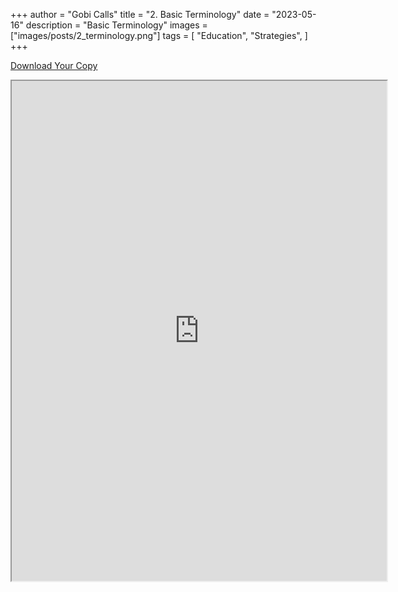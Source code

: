+++
author = "Gobi Calls"
title = "2. Basic Terminology"
date = "2023-05-16"
description = "Basic Terminology"
images = ["images/posts/2_terminology.png"]
tags = [
    "Education",
    "Strategies",
]
+++

<a class="btn btn-secondary px-4 my-1 ms-xl-4" href="https://docs.google.com/document/d/1iIl6qPzt69KfJy9c68GR1ogf_F5im3obJNcrRNERyD0/preview" target="_blank">Download Your Copy</span></a>
<iframe src="https://docs.google.com/document/d/1iIl6qPzt69KfJy9c68GR1ogf_F5im3obJNcrRNERyD0/preview" width="600px" height="800px" allow="autoplay"></iframe>
